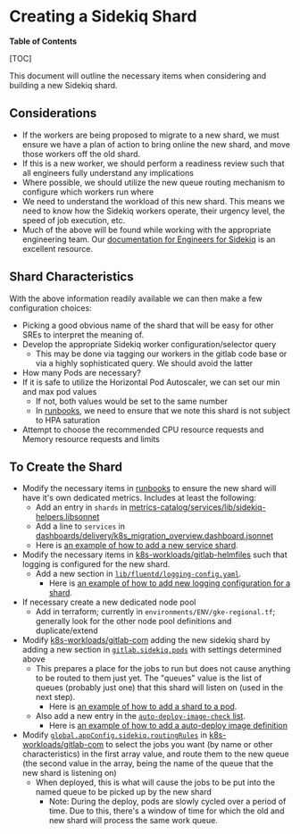 # Creating a Sidekiq Shard

**Table of Contents**

[TOC]

This document will outline the necessary items when considering and building a
new Sidekiq shard.

## Considerations

* If the workers are being proposed to migrate to a new shard, we must ensure we
  have a plan of action to bring online the new shard, and move those workers
  off the old shard.
* If this is a new worker, we should perform a readiness review such that all
  engineers fully understand any implications
* Where possible, we should utilize the new queue routing mechanism to configure
  which workers run where
* We need to understand the workload of this new shard.  This means we need to
  know how the Sidekiq workers operate, their urgency level, the speed of job
  execution, etc.
* Much of the above will be found while working with the appropriate engineering
  team.  Our [documentation for Engineers for
  Sidekiq](https://docs.gitlab.com/ee/development/sidekiq/) is an
  excellent resource.

## Shard Characteristics

With the above information readily available we can then make a few
configuration choices:

* Picking a good obvious name of the shard that will be easy for other SREs to
  interpret the meaning of.
* Develop the appropriate Sidekiq worker configuration/selector query
  * This may be done via tagging our workers in the gitlab code base or via a
    highly sophisticated query.  We should avoid the latter
* How many Pods are necessary?
* If it is safe to utilize the Horizontal Pod Autoscaler, we can set our min
  and max pod values
  * If not, both values would be set to the same number
  * In [runbooks], we need to ensure that we note this shard is not subject to HPA
    saturation
* Attempt to choose the recommended CPU resource requests and Memory resource
  requests and limits

## To Create the Shard

* Modify the necessary items in [runbooks] to ensure the new shard will have it's
  own dedicated metrics.  Includes at least the following:
  * Add an entry in `shards` in [metrics-catalog/services/lib/sidekiq-helpers.libsonnet](https://gitlab.com/gitlab-com/runbooks/-/blob/master/metrics-catalog/services/lib/sidekiq-helpers.libsonnet)
  * Add a line to `services` in [dashboards/delivery/k8s_migration_overview.dashboard.jsonnet](https://gitlab.com/gitlab-com/runbooks/-/blob/master/dashboards/delivery/k8s_migration_overview.dashboard.jsonnet)
  * Here is [an example of how to add a new service shard](https://gitlab.com/gitlab-com/runbooks/-/merge_requests/4773/diffs).
* Modify the necessary items in [k8s-workloads/gitlab-helmfiles] such that logging is configured for the new shard.
  * Add a new section in [`lib/fluentd/logging-config.yaml`](https://gitlab.com/gitlab-com/gl-infra/k8s-workloads/tanka-deployments/-/blob/master/lib/fluentd/logging-config.yaml).
    * Here is [an example of how to add new logging configuration for a shard](https://gitlab.com/gitlab-com/gl-infra/k8s-workloads/tanka-deployments/-/merge_requests/440/diffs).
* If necessary create a new dedicated node pool
  * Add in terraform; currently in `environments/ENV/gke-regional.tf`; generally
      look for the other node pool definitions and duplicate/extend
* Modify [k8s-workloads/gitlab-com] adding the new sidekiq shard by adding a new section
  in [`gitlab.sidekiq.pods`](https://gitlab.com/gitlab-com/gl-infra/k8s-workloads/gitlab-com/-/blob/master/releases/gitlab/values/gstg.yaml.gotmpl) with settings determined above
  * This prepares a place for the jobs to run but does not cause anything to be routed
    to them just yet. The  "queues" value is the list of queues (probably just one) that
    this shard will listen on (used in the next step).
    * Here is [an example of how to add a shard to a pod](https://gitlab.com/gitlab-com/gl-infra/k8s-workloads/gitlab-com/-/merge_requests/1938/diffs#21a2743843174713a5692d172e40c08ce3a80383_505_505).
  * Also add a new entry in the [`auto-deploy-image-check` list](https://gitlab.com/gitlab-com/gl-infra/k8s-workloads/gitlab-com/-/blob/master/auto-deploy-image-check/gstg.json).
    * Here is [an example of how to add a auto-deploy image definition](https://gitlab.com/gitlab-com/gl-infra/k8s-workloads/gitlab-com/-/merge_requests/1938/diffs#42cbaf891b66f60a3a592f89140cb1409607642f_61_61)
* Modify [`global.appConfig.sidekiq.routingRules`](https://gitlab.com/gitlab-com/gl-infra/k8s-workloads/gitlab-com/-/blob/master/releases/gitlab/values/gstg.yaml.gotmpl) in [k8s-workloads/gitlab-com] to select
  the jobs you want (by name or other characteristics) in the first array value, and
  route them to the new queue (the second value in the array, being the name of the queue
  that the new shard is listening on)
  * When deployed, this is what will cause the jobs to be put into the named queue to be picked
    up by the new shard
    * Note: During the deploy, pods are slowly cycled over a period of time.  Due to this, there's a window of time for which the old and new shard will process the same work queue.

[k8s-workloads/gitlab-helmfiles]: https://gitlab.com/gitlab-com/gl-infra/k8s-workloads/gitlab-helmfiles
[k8s-workloads/gitlab-com]: https://gitlab.com/gitlab-com/gl-infra/k8s-workloads/gitlab-com
[runbooks]: https://gitlab.com/gitlab-com/runbooks
